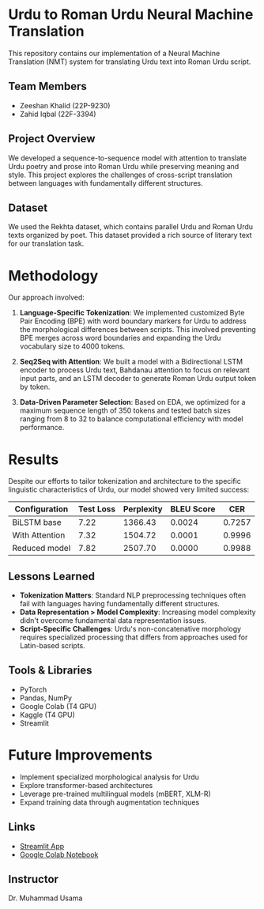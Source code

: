 # Urdu to Roman Urdu Neural Machine Translation

This repository contains our implementation of a Neural Machine Translation (NMT) system for translating Urdu text into Roman Urdu script.

## Team Members

- Zeeshan Khalid (22P-9230)
- Zahid Iqbal (22F-3394)

## Project Overview

We developed a sequence-to-sequence model with attention to translate Urdu poetry and prose into Roman Urdu while preserving meaning and style. This project explores the challenges of cross-script translation between languages with fundamentally different structures.

## Dataset

We used the Rekhta dataset, which contains parallel Urdu and Roman Urdu texts organized by poet. This dataset provided a rich source of literary text for our translation task.

# Methodology

Our approach involved:

1. **Language-Specific Tokenization**: We implemented customized Byte Pair Encoding (BPE) with word boundary markers for Urdu to address the morphological differences between scripts. This involved preventing BPE merges across word boundaries and expanding the Urdu vocabulary size to 4000 tokens.

2. **Seq2Seq with Attention**: We built a model with a Bidirectional LSTM encoder to process Urdu text, Bahdanau attention to focus on relevant input parts, and an LSTM decoder to generate Roman Urdu output token by token.

3. **Data-Driven Parameter Selection**: Based on EDA, we optimized for a maximum sequence length of 350 tokens and tested batch sizes ranging from 8 to 32 to balance computational efficiency with model performance.


# Results

Despite our efforts to tailor tokenization and architecture to the specific linguistic characteristics of Urdu, our model showed very limited success:

| Configuration | Test Loss | Perplexity | BLEU Score | CER |
|---------------|-----------|------------|------------|-----|
| BiLSTM base   | 7.22      | 1366.43    | 0.0024     | 0.7257 |
| With Attention| 7.32      | 1504.72    | 0.0001     | 0.9996 |
| Reduced model | 7.82      | 2507.70    | 0.0000     | 0.9988 |

## Lessons Learned

- **Tokenization Matters**: Standard NLP preprocessing techniques often fail with languages having fundamentally different structures.
- **Data Representation > Model Complexity**: Increasing model complexity didn't overcome fundamental data representation issues.
- **Script-Specific Challenges**: Urdu's non-concatenative morphology requires specialized processing that differs from approaches used for Latin-based scripts.

## Tools & Libraries

- PyTorch
- Pandas, NumPy
- Google Colab (T4 GPU)
- Kaggle (T4 GPU)
- Streamlit

# Future Improvements

- Implement specialized morphological analysis for Urdu
- Explore transformer-based architectures
- Leverage pre-trained multilingual models (mBERT, XLM-R)
- Expand training data through augmentation techniques


## Links

- [Streamlit App](https://urdu-to-roman-translation-66.streamlit.app/)
- [Google Colab Notebook](https://colab.research.google.com/drive/1odecof0SpMZrbjyJuNahW-sR_maPsSvI?usp=sharing)

## Instructor

Dr. Muhammad Usama
